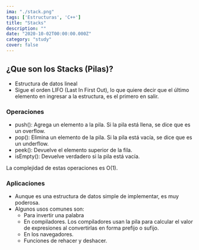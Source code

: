 ```yaml
---
ima: "./stack.png"
tags: ['Estructuras', 'C++']
title: "Stacks"
description: ""
date: "2020-10-02T00:00:00.000Z"
category: "study"
cover: false
---
```


##  ¿Que son los Stacks (Pilas)?
- Estructura de datos lineal
- Sigue el orden LIFO (Last In First Out), lo que quiere decir que el último elemento en ingresar a la estructura, es el primero en salir. 

### Operaciones
- push(): Agrega un elemento a la pila. Si la pila está llena, se dice que es un overflow. 
- pop(): Elimina un elemento de la pila. Si la pila está vacía, se dice que es un underflow.
- peek(): Devuelve el elemento superior de la fila.
- isEmpty(): Devuelve verdadero si la pila está vacía.

La complejidad de estas operaciones es O(1). 

### Aplicaciones 
- Aunque es una estructura de datos simple de implementar, es muy poderosa. 
- Algunos usos comunes son: 
  - Para invertir una palabra
  - En compiladores. Los compiladores usan la pila para calcular el valor de expresiones al convertirlas en forma prefijo o sufijo. 
  - En los navegadores. 
  - Funciones de rehacer y deshacer. 
